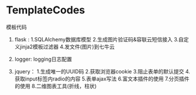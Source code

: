 # TemplateCodes
模板代码
1. flask :
    1.SQLAlchemy数据库模型
    2.生成图片验证码&容联云短信接入
    3.自定义jinja2模板过滤器
    4.发文件(图片)到七牛云

2. logger: logging日志配置
3. jquery：
    1.生成唯一的UUID码
    2.获取浏览器cookie
    3.阻止表单的默认提交
    4.获取input标签内radio的内容
    5.表单ajax写法
    6.富文本插件的使用
    7.分页插件的使用
    8.二维图表工具(折线，柱状)
